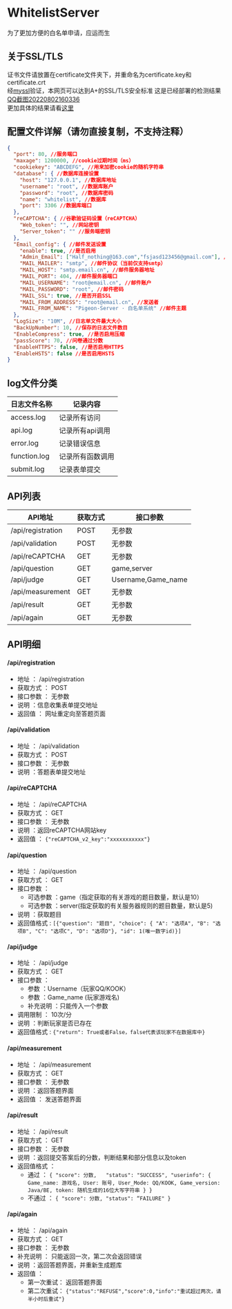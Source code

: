 # WhitelistServer
为了更加方便的白名单申请，应运而生

## 关于SSL/TLS
证书文件请放置在certificate文件夹下，并重命名为certificate.key和certificate.crt  
经[myssl](https://myssl.com/)验证，本网页可以达到A+的SSL/TLS安全标准
这是已经部署的检测结果
 [QQ截图20220802160336](/wiki/182324639-ba589f81-2706-4a6c-a976-0358f0a1b844.png)  
更加具体的结果请看[这里](/wiki/myssl.png)

## 配置文件详解（请勿直接复制，不支持注释）

```json
{
  "port": 80, //服务端口
  "maxage": 1200000, //cookie过期时间（ms）
  "cookiekey": "ABCDEFG", //用来加密cookie的随机字符串
  "database": { //数据库连接设置
    "host": "127.0.0.1", //数据库地址
    "username": "root", //数据库账户
    "password": "root", //数据库密码
    "name": "whitelist", //数据库
    "port": 3306 //数据库端口
  },
  "reCAPTCHA": { //谷歌验证码设置（reCAPTCHA）
    "Web_token": "", //网站密钥
    "Server_token": "" //服务端密钥
  },
  "Email_config": { //邮件发送设置
    "enable": true, //是否启用
    "Admin_Email": ["Half_nothing@163.com","fsjasd123456@gmail.com"], //将发送给谁
    "MAIL_MAILER": "smtp", //邮件协议（当前仅支持smtp）
    "MAIL_HOST": "smtp.email.cn", //邮件服务器地址
    "MAIL_PORT": 404, //邮件服务器端口
    "MAIL_USERNAME": "root@email.cn", //邮件账户
    "MAIL_PASSWORD": "root", //邮件密码
    "MAIL_SSL": true, //是否开启SSL
    "MAIL_FROM_ADDRESS": "root@email.cn", //发送者
    "MAIL_FROM_NAME": "Pigeon-Server · 白名单系统" //邮件主题
  },
  "LogSize": "10M", //日志单文件最大大小
  "BackUpNumber": 10, //保存的日志文件数目
  "EnableCompress": true, //是否启用压缩
  "passScore": 70, //问卷通过分数
  "EnableHTTPS": false, //是否启用HTTPS
  "EnableHSTS": false //是否启用HSTS
}

```

## log文件分类

| 日志文件名称           | 记录内容          |
| ----------------- | ----------------- |
| access.log | 记录所有访问     |
| api.log   | 记录所有api调用     |
| error.log     | 记录错误信息      | 
| function.log       | 记录所有函数调用      |
| submit.log  | 记录表单提交      | 

## API列表

| API地址           | 获取方式 | 接口参数          |
| ----------------- | -------- | ----------------- |
| /api/registration | POST     | 无参数            |
| /api/validation   | POST     | 无参数            |
| /api/reCAPTCHA    | GET      | 无参数       |
| /api/question     | GET      | game,server       |
| /api/judge        | GET      | Username,Game_name |
| /api/measurement  | GET      | 无参数            |
| /api/result       | GET      | 无参数            |
| /api/again        | GET      | 无参数            |

## API明细

#### **/api/registration**
  * 地址 ： /api/registration
  * 获取方式 ： POST
  * 接口参数 ： 无参数
  * 说明 ：信息收集表单提交地址
  * 返回值 ： 网址重定向至答题页面
#### **/api/validation**
  * 地址 ： /api/validation
  * 获取方式 ： POST
  * 接口参数 ： 无参数
  * 说明 ：答题表单提交地址
#### **/api/reCAPTCHA**
  * 地址 ： /api/reCAPTCHA
  * 获取方式 ： GET
  * 接口参数 ： 无参数
  * 说明 ：返回reCAPTCHA网站key
  * 返回值 ： `{"reCAPTCHA_v2_key":"xxxxxxxxxxx"}`
#### **/api/question**
  * 地址 ： /api/question
  * 获取方式 ： GET
  * 接口参数 ： 
     * 可选参数 ：game（指定获取的有关游戏的题目数量，默认是10）
     * 可选参数 ：server(指定获取的有关服务器规则的题目数量，默认是5)
  * 说明 ：获取题目
  * 返回值格式 : 
  `[{"question": "题目",
    "choice": {
    "A": "选项A",
    "B": "选项B",
    "C": "选项C",
    "D": "选项D"},
    "id": 1(唯一数字id)}]`
#### **/api/judge**
  * 地址 ： /api/judge
  * 获取方式 ： GET
  * 接口参数 ： 
     * 参数 ：Username（玩家QQ/KOOK）
     * 参数 ：Game_name (玩家游戏名)
     * 补充说明 ：只能传入一个参数
  * 调用限制 ： 10次/分
  * 说明 ：判断玩家是否已存在
  * 返回值格式 : `{"return": True或者False，false代表该玩家不在数据库中}`
#### **/api/measurement**
  * 地址 ： /api/measurement
  * 获取方式 ： GET
  * 接口参数 ： 无参数
  * 说明 ：返回答题界面
  * 返回值 ： 发送答题界面
#### **/api/result**
  * 地址 ： /api/result
  * 获取方式 ： GET
  * 接口参数 ： 无参数
  * 说明 ：返回提交答案后的分数，判断结果和部分信息以及token
  * 返回值格式 ： 
    * 通过 ： 
    `{
        "score": 分数,  
        "status": "SUCCESS",
        "userinfo": {
            Game_name: 游戏名,
            User: 账号,
            User_Mode: QQ/KOOK,
            Game_version: Java/BE,
            token: 随机生成的16位大写字符串
        }
    }`
    * 不通过 ：
    `{
        "score": 分数,
        "status": “FAILURE"
    }`
#### **/api/again**
  * 地址 ： /api/again
  * 获取方式 ： GET
  * 接口参数 ： 无参数
  * 补充说明 ： 只能返回一次，第二次会返回错误
  * 说明 ：返回答题界面，并重新生成题库
  * 返回值 ： 
    * 第一次重试： 返回答题界面 
    * 第二次重试： `{"status":"REFUSE","score":0,"info":"重试超过两次，请半小时后重试"}`
